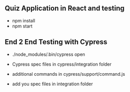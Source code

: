 
## Quiz Application in React and testing
* npm install
* npm start

## End 2 End Testing with Cypress
*  ./node_modules/.bin/cypress open
 
* Cypress spec files in cypress/integration folder
* additional commands in cypress/support/command.js


- add you spec files in integration folder
